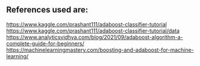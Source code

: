 ## References used are:

https://www.kaggle.com/prashant111/adaboost-classifier-tutorial
https://www.kaggle.com/prashant111/adaboost-classifier-tutorial/data
https://www.analyticsvidhya.com/blog/2021/09/adaboost-algorithm-a-complete-guide-for-beginners/
https://machinelearningmastery.com/boosting-and-adaboost-for-machine-learning/
